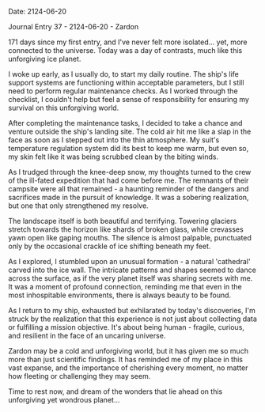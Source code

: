 Date: 2124-06-20

Journal Entry 37 - 2124-06-20 - Zardon

171 days since my first entry, and I've never felt more isolated... yet, more connected to the universe. Today was a day of contrasts, much like this unforgiving ice planet.

I woke up early, as I usually do, to start my daily routine. The ship's life support systems are functioning within acceptable parameters, but I still need to perform regular maintenance checks. As I worked through the checklist, I couldn't help but feel a sense of responsibility for ensuring my survival on this unforgiving world.

After completing the maintenance tasks, I decided to take a chance and venture outside the ship's landing site. The cold air hit me like a slap in the face as soon as I stepped out into the thin atmosphere. My suit's temperature regulation system did its best to keep me warm, but even so, my skin felt like it was being scrubbed clean by the biting winds.

As I trudged through the knee-deep snow, my thoughts turned to the crew of the ill-fated expedition that had come before me. The remnants of their campsite were all that remained - a haunting reminder of the dangers and sacrifices made in the pursuit of knowledge. It was a sobering realization, but one that only strengthened my resolve.

The landscape itself is both beautiful and terrifying. Towering glaciers stretch towards the horizon like shards of broken glass, while crevasses yawn open like gaping mouths. The silence is almost palpable, punctuated only by the occasional crackle of ice shifting beneath my feet.

As I explored, I stumbled upon an unusual formation - a natural 'cathedral' carved into the ice wall. The intricate patterns and shapes seemed to dance across the surface, as if the very planet itself was sharing secrets with me. It was a moment of profound connection, reminding me that even in the most inhospitable environments, there is always beauty to be found.

As I return to my ship, exhausted but exhilarated by today's discoveries, I'm struck by the realization that this experience is not just about collecting data or fulfilling a mission objective. It's about being human - fragile, curious, and resilient in the face of an uncaring universe.

Zardon may be a cold and unforgiving world, but it has given me so much more than just scientific findings. It has reminded me of my place in this vast expanse, and the importance of cherishing every moment, no matter how fleeting or challenging they may seem.

Time to rest now, and dream of the wonders that lie ahead on this unforgiving yet wondrous planet...